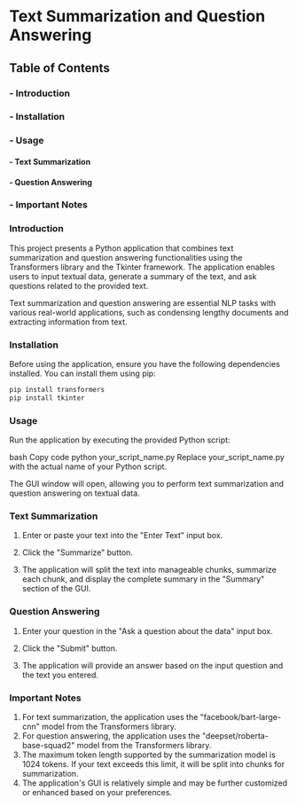 # Text Summarization and Question Answering

## Table of Contents
### - Introduction
### - Installation
### - Usage
#### - Text Summarization
#### - Question Answering
### - Important Notes


### Introduction
This project presents a Python application that combines text summarization and question answering functionalities using the Transformers library and the Tkinter framework. The application enables users to input textual data, generate a summary of the text, and ask questions related to the provided text.

Text summarization and question answering are essential NLP tasks with various real-world applications, such as condensing lengthy documents and extracting information from text.

### Installation
Before using the application, ensure you have the following dependencies installed. You can install them using pip:

```python
pip install transformers
pip install tkinter
```
### Usage
Run the application by executing the provided Python script:

bash
Copy code
python your_script_name.py
Replace your_script_name.py with the actual name of your Python script.

The GUI window will open, allowing you to perform text summarization and question answering on textual data.

### Text Summarization
1. Enter or paste your text into the "Enter Text" input box.

2. Click the "Summarize" button.

3. The application will split the text into manageable chunks, summarize each chunk, and display the complete summary in the "Summary" section of the GUI.

### Question Answering
1. Enter your question in the "Ask a question about the data" input box.

2. Click the "Submit" button.

3. The application will provide an answer based on the input question and the text you entered.

### Important Notes
1. For text summarization, the application uses the "facebook/bart-large-cnn" model from the Transformers library.
2. For question answering, the application uses the "deepset/roberta-base-squad2" model from the Transformers library.
3. The maximum token length supported by the summarization model is 1024 tokens. If your text exceeds this limit, it will be split into chunks for summarization.
4. The application's GUI is relatively simple and may be further customized or enhanced based on your preferences.

































